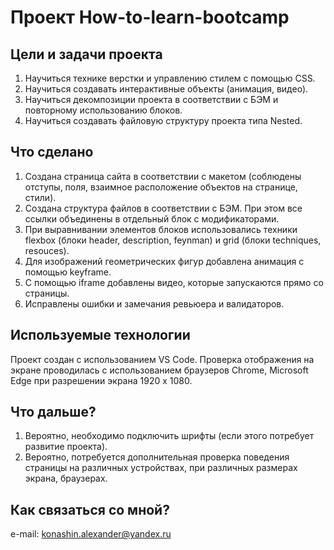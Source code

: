 # Проект How-to-learn-bootcamp

## Цели и задачи проекта

1. Научиться технике верстки и управлению стилем с помощью CSS.
2. Научиться создавать интерактивные объекты (анимация, видео).
3. Научиться декомпозиции проекта в соответствии с БЭМ  и повторному использованию блоков.
4. Научиться создавать файловую структуру проекта типа Nested.

## Что сделано

1. Создана страница сайта в соответствии с макетом (соблюдены отступы, поля, взаимное расположение объектов на странице, стили).
2. Создана структура файлов в соответствии с БЭМ. При этом все ссылки объединены в отдельный блок с модификаторами.
3. При выравнивании элементов блоков использовались техники flexbox (блоки header, description, feynman) и grid (блоки techniques, resouces).
4. Для изображений геометрических фигур добавлена анимация с помощью keyframe.
5. С помощью iframe добавлены видео, которые запускаются прямо со страницы.
6. Исправлены ошибки и замечания ревьюера и валидаторов.

## Используемые технологии

Проект создан с использованием VS Code.
Проверка отображения на экране проводилась с использованием браузеров Chrome, Microsoft Edge при разрешении экрана 1920 х 1080.


## Что дальше?

1. Вероятно, необходимо подключить шрифты (если этого потребует развитие проекта).
2. Вероятно, потребуется дополнительная проверка поведения страницы на различных устройствах, при различных размерах экрана, браузерах.

## Как связаться со мной?

e-mail: konashin.alexander@yandex.ru